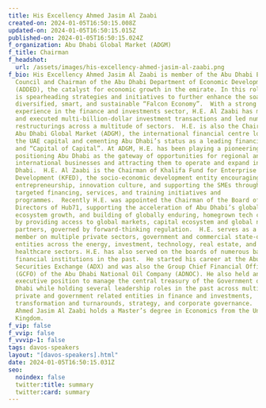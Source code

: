 ```yaml
---
title: His Excellency Ahmed Jasim Al Zaabi
created-on: 2024-01-05T16:50:15.008Z
updated-on: 2024-01-05T16:50:15.015Z
published-on: 2024-01-05T16:50:15.024Z
f_organization: Abu Dhabi Global Market (ADGM)
f_title: Chairman
f_headshot:
  url: /assets/images/his-excellency-ahmed-jasim-al-zaabi.png
f_bio: His Excellency Ahmed Jasim Al Zaabi is member of the Abu Dhabi Executive
  Council and Chairman of the Abu Dhabi Department of Economic Development
  (ADDED), the catalyst for economic growth in the emirate. In this role, H.E.
  is spearheading strategies and initiatives to further enhance the soaring,
  diversified, smart, and sustainable “Falcon Economy”.  With a strong
  experience in the finance and investments sector, H.E. Al Zaabi has managed
  and executed multi-billion-dollar investment transactions and led numerous
  restructurings across a multitude of sectors.  H.E. is also the Chairman of
  Abu Dhabi Global Market (ADGM), the international financial centre located in
  the UAE capital and cementing Abu Dhabi’s status as a leading financial hub
  and “Capital of Capital”. At ADGM, H.E. has been playing a pioneering role in
  positioning Abu Dhabi as the gateway of opportunities for regional and
  international businesses and attracting them to operate and expand in Abu
  Dhabi.  H.E. Al Zaabi is the Chairman of Khalifa Fund for Enterprise
  Development (KFED), the socio-economic development entity encouraging
  entrepreneurship, innovation culture, and supporting the SMEs through highly
  targeted financing, services, and training initiatives and
  programmes.  Recently H.E. was appointed the Chairman of the Board of
  Directors of Hub71, supporting the acceleration of Abu Dhabi’s global tech
  ecosystem growth, and building of globally enduring, homegrown tech companies
  by providing access to global markets, capital ecosystem and global network of
  partners, governed by forward-thinking regulation.  H.E. serves as a board
  member on multiple private sectors, government and commercial state-owned
  entities across the energy, investment, technology, real estate, and
  healthcare sectors. H.E. has also served on the boards of numerous banks and
  financial institutions in the past.  He started his career at the Abu Dhabi
  Securities Exchange (ADX) and was also the Group Chief Financial Officer
  (GCFO) of the Abu Dhabi National Oil Company (ADNOC). He also held an
  executive position to manage the central treasury of the Government of Abu
  Dhabi while holding several leadership roles in the past across multiple
  private and government related entities in finance and investments,
  transformation and turnarounds, strategy, and corporate governance.  H.E.
  Ahmed Jasim Al Zaabi holds a Master’s degree in Economics from the United
  Kingdom.
f_vip: false
f_vvip: false
f_vvvip-1: false
tags: davos-speakers
layout: "[davos-speakers].html"
date: 2024-01-05T16:50:15.031Z
seo:
  noindex: false
  twitter:title: summary
  twitter:card: summary
---
```

